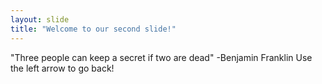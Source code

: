 ```yaml
---
layout: slide
title: "Welcome to our second slide!"
---
```

"Three people can keep a secret if two are dead" -Benjamin Franklin
Use the left arrow to go back!
